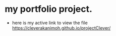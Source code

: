 # my portfolio project.

+ here is my active link to view the file https://cleverakanimoh.github.io/projectClever/